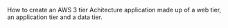 How to create an AWS 3 tier Achitecture application made up of a web tier, an application tier and a data tier.
